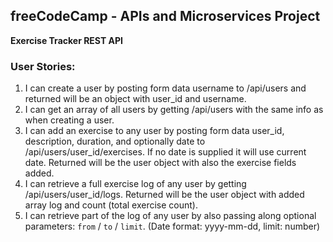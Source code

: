 **freeCodeCamp** - APIs and Microservices Project
------

**Exercise Tracker REST API**

### User Stories:

1. I can create a user by posting form data username to /api/users and returned will be an object with user_id and username.
2. I can get an array of all users by getting /api/users with the same info as when creating a user.
3. I can add an exercise to any user by posting form data user_id, description, duration, and optionally date to /api/users/user_id/exercises. If no date is supplied it will use current date. Returned will be the user object with also the exercise fields added.
4. I can retrieve a full exercise log of any user by getting /api/users/user_id/logs. Returned will be the user object with added array log and count (total exercise count).
5. I can retrieve part of the log of any user by also passing along optional parameters: `from` / `to` / `limit`. (Date format: yyyy-mm-dd, limit: number)
